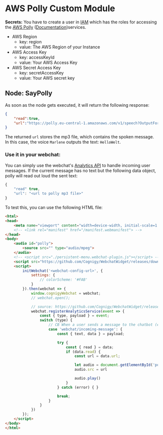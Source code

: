# AWS Polly Custom Module

**Secrets:**
You have to create a user in [IAM](https://console.aws.amazon.com/iam) which has the roles for accessing the [AWS Polly](https://aws.amazon.com/de/polly/) ([Documentation](https://docs.aws.amazon.com/polly/index.html))services.
- AWS Region
    - key: region
    - value: The AWS Region of your Instance
- AWS Access Key
    - key: accessKeyId
    - value: Your AWS Access Key
- AWS Secret Access Key
    - key: secretAccessKey
    - value: Your AWS secret key

## Node: SayPolly

As soon as the node gets executed, it will return the following response: 
```json
{
    "read":true,
    "url":"https://polly.eu-central-1.amazonaws.com/v1/speech?OutputFormat=mp3&SampleRate=8000&Text=HalloWelt&TextType=text&VoiceId=Marlene&X-Amz-Algorithm=AWS4-HMAC-SHA256&X-Amz-Credential=...%2Feu-central-1%2Fpolly%2Faws4_request&X-Amz-Date=20200123T084453Z&X-Amz-Expires=3600&X-Amz-Signature=...&X-Amz-SignedHeaders=host"
}
```
The returned `url` stores the mp3 file, which contains the spoken message. In this case, the voice `Marlene` outputs the text: `HelloWelt`.

### Use it in your webchat:

You can simply use the webchat's [Analytics API](https://github.com/Cognigy/WebchatWidget/blob/feature/6640-improve-webchat-documentation/docs/analytics-api.md) to handle incoming user messages. If the current message has no text but the following data object, polly will read out loud the sent text:
```javascript
{
    "read" true,
    "url": "<url to polly mp3 file>"
}
```
To test this, you can use the following HTML file:
```html
<html>
<head>
    <meta name="viewport" content="width=device-width, initial-scale=1.0">
    <!-- <link rel="manifest" href="/manifest.webmanifest"> -->
</head>
<body>
    <audio id="polly">
        <source src="" type="audio/mpeg">
    </audio>
    <!-- <script src="./persistent-menu.webchat-plugin.js"></script> -->
    <script src="https://github.com/Cognigy/WebchatWidget/releases/download/v2.10.1/webchat.js"></script>
    <script>
        initWebchat('<webchat-config-url>', {
            settings: {
                // colorScheme: '#FAB'
            }
        }).then(webchat => {
            window.cognigyWebchat = webchat;
            // webchat.open();

            // source: https://github.com/Cognigy/WebchatWidget/releases?after=v2.7.0
            webchat.registerAnalyticsService(event => {
                const { type, payload } = event;
                switch (type) {
                    // CB When a user sends a message to the chatbot (either by clicking the “Send” button or by hitting Enter on the keyboard)
                    case 'webchat/incoming-message': {
                        const { text, data } = payload;

                        try {
                            const { read } = data;
                            if (data.read) {
                                const url = data.url;

                                let audio = document.getElementById('polly')
                                audio.src = url

                                audio.play()
                            }
                        } catch (error) { }

                        break;
                    }
                }
            })
        });
    </script>
</body>
</html>
```